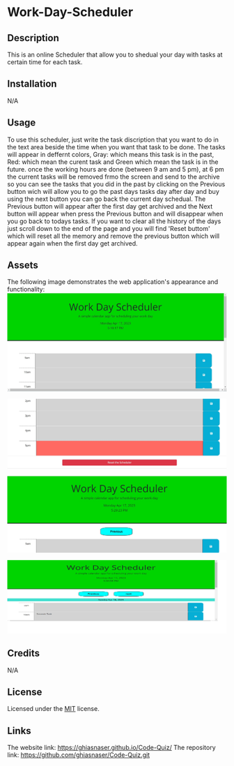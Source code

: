 # Work-Day-Scheduler

## Description
This is an online Scheduler that allow you to shedual your day with tasks at certain time for each task.

## Installation

N/A

## Usage

To use this scheduler, just write the task discription that you want to do in the text area beside the time when you want that task to be done.
The tasks will appear in deffernt colors, Gray: which means this task is in the past, Red: which mean the curent task and Green which mean the task is in the future.
once the working hours are done (between 9 am and 5 pm), at 6 pm the current tasks will be removed frmo the screen and send to the archive so you can see the tasks that you did in the past by clicking on the Previous button wich will allow you to go the past days tasks day after day and buy using the next button you can go back the current day schedual.
The Previous button will appear after the first day get archived and the Next button will appear when press the Previous button and will disappear when you go back to todays tasks.
If you want to clear all the history of the days just scroll down to the end of the page and you will find 'Reset buttom' which will reset all the memory and remove the previous button which will appear again when the first day get archived.

## Assets
The following image demonstrates the web application's appearance and functionality:
![The home page whitout any task exist it will show no buttons on the top but save](./assets/Images/First.jpg)

![This picture will show different colors of the tasks and the rest button on the bottom of the page](./assets/Images/Seconde.jpg)

![The Previous button will appear after the first day's tasks got schedualed](./assets/Images/Third.jpg)

![The Next button will appear when you start navigate between the days in the archive](./assets/Images/fourth.jpg)


## Credits

N/A

## License

Licensed under the [MIT](https://github.com/ghiasnaser/Code-Quiz/blob/315592c3736260e5954115980d90fff3a73112b7/LICENSE) license.

## Links
The website link:  https://ghiasnaser.github.io/Code-Quiz/
The repository link: https://github.com/ghiasnaser/Code-Quiz.git
